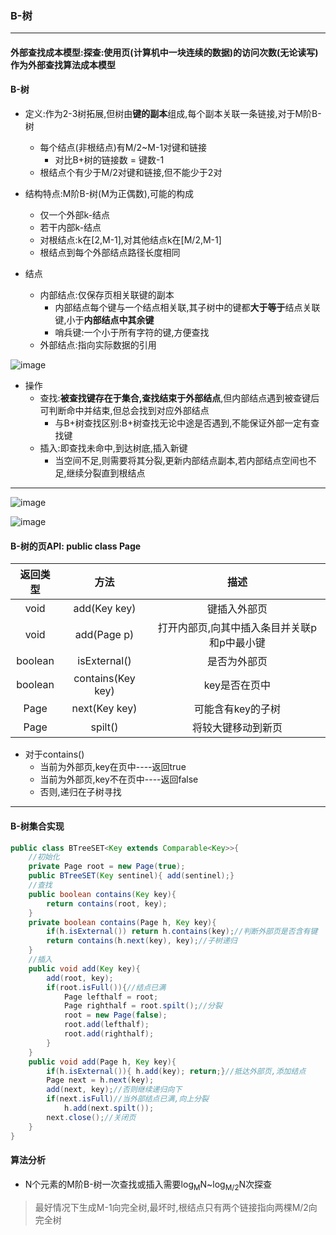 ### B-树
---

#### 外部查找成本模型:探查:使用页(计算机中一块连续的数据)的访问次数(无论读写)作为外部查找算法成本模型

#### B-树
+ 定义:作为2-3树拓展,但树由**键的副本**组成,每个副本关联一条链接,对于M阶B-树
    + 每个结点(非根结点)有M/2~M-1对键和链接
        + 对比B+树的链接数 = 键数-1
    + 根结点个有少于M/2对键和链接,但不能少于2对

+ 结构特点:M阶B-树(M为正偶数),可能的构成
    + 仅一个外部k-结点
    + 若干内部k-结点
    + 对根结点:k在[2,M-1],对其他结点k在[M/2,M-1]
    + 根结点到每个外部结点路径长度相同

+ 结点
    + 内部结点:仅保存页相关联键的副本
        + 内部结点每个键与一个结点相关联,其子树中的键都**大于等于**结点关联键,小于**内部结点中其余键**
        + 哨兵键:一个小于所有字符的键,方便查找
    + 外部结点:指向实际数据的引用

![image](https://github.com/NepJNQ/algs4Note/raw/master/3/B-1.png)

+ 操作
    + 查找:**被查找键存在于集合,查找结束于外部结点**,但内部结点遇到被查键后可判断命中并结束,但总会找到对应外部结点
        + 与B+树查找区别:B+树查找无论中途是否遇到,不能保证外部一定有查找键
    + 插入:即查找未命中,到达树底,插入新键
        + 当空间不足,则需要将其分裂,更新内部结点副本,若内部结点空间也不足,继续分裂直到根结点 
---

![image](https://github.com/NepJNQ/algs4Note/raw/master/3/B-2.png)

![image](https://github.com/NepJNQ/algs4Note/raw/master/3/B-3.png)

#### B-树的页API: public class Page<Key>

|返回类型|方法|描述|
|:-:|:-:|:-:|
|void|add(Key key)|键插入外部页|
|void|add(Page p)|打开内部页,向其中插入条目并关联p和p中最小键|
|boolean|isExternal()|是否为外部页|
|boolean|contains(Key key)|key是否在页中|
|Page|next(Key key)|可能含有key的子树|
|Page|spilt()|将较大键移动到新页|

+ 对于contains()
    + 当前为外部页,key在页中----返回true
    + 当前为外部页,key不在页中----返回false
    + 否则,递归在子树寻找
---

#### B-树集合实现
```Java
public class BTreeSET<Key extends Comparable<Key>>{
    //初始化
    private Page root = new Page(true);
    public BTreeSET(Key sentinel){ add(sentinel);}
    //查找
    public boolean contains(Key key){
        return contains(root, key);
    }
    private boolean contains(Page h, Key key){
        if(h.isExternal()) return h.contains(key);//判断外部页是否含有键
        return contains(h.next(key), key);//子树递归
    }
    //插入
    public void add(Key key){
        add(root, key);
        if(root.isFull()){//结点已满
            Page lefthalf = root;
            Page righthalf = root.spilt();//分裂
            root = new Page(false);
            root.add(lefthalf);
            root.add(righthalf);
        }
    }
    public void add(Page h, Key key){
        if(h.isExternal()){ h.add(key); return;}//抵达外部页,添加结点
        Page next = h.next(key);
        add(next, key);//否则继续递归向下
        if(next.isFull)//当外部结点已满,向上分裂
            h.add(next.spilt());
        next.close();//关闭页
    }
} 
```

#### 算法分析
+ N个元素的M阶B-树一次查找或插入需要log<sub>M</sub>N~log<sub>M/2</sub>N次探查
> 最好情况下生成M-1向完全树,最坏时,根结点只有两个链接指向两棵M/2向完全树